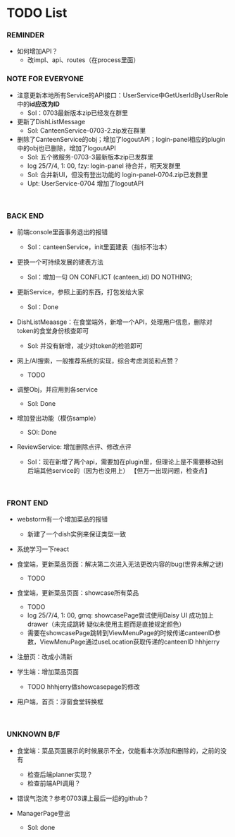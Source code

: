 # TODO List

### REMINDER

- 如何增加API？
  - 改impl、api、routes（在process里面）

### NOTE FOR EVERYONE

- 注意更新本地所有Service的API接口：UserService中GetUserIdByUserRole中的**id应改为ID**
  - Sol：0703最新版本zip已经发在群里
- 更新了DishListMessage
  - Sol: CanteenService-0703-2.zip发在群里
- 删除了CanteenService的obj；增加了logoutAPI；login-panel相应的plugin中的obj也已删除，增加了logoutAPI
  - Sol: 五个微服务-0703-3最新版本zip已发群里
  - log 25/7/4, 1: 00, fzy: login-panel 待合并，明天发群里
  - Sol: 合并新UI，但没有登出功能的 login-panel-0704.zip已发群里
  - Upt: UserService-0704 增加了logoutAPI

</br>

### BACK END

- 前端console里面事务退出的报错
  - Sol：canteenService，init里面建表（指标不治本）
- 更换一个可持续发展的建表方法
  - Sol：增加一句 ON CONFLICT (canteen_id) DO NOTHING;
- 更新Service，参照上面的东西，打包发给大家
  - Sol：Done
 
    
- DishListMeaasge：在食堂端外，新增一个API，处理用户信息，删除对token的食堂身份核查即可
  - Sol: 并没有新增，减少对token的检验即可
    
- 网上/AI搜索，一般推荐系统的实现，综合考虑浏览和点赞？
  - TODO
 
    
- 调整Obj，并应用到各service
  - Sol: Done
- 增加登出功能（模仿sample）
  - SOl: Done
 
- ReviewService: 增加删除点评、修改点评
  - Sol：现在新增了两个api，需要加在plugin里，但理论上是不需要移动到后端其他service的（因为也没用上） 【但万一出现问题，检查点】

</br>
  

### FRONT END

- webstorm有一个增加菜品的报错
  - 新建了一个dish实例来保证类型一致

- 系统学习一下react

- 食堂端，更新菜品页面：解决第二次进入无法更改内容的bug(世界未解之谜)
  - TODO 
- 食堂端，更新菜品页面：showcase所有菜品
  - TODO
  - log 25/7/4, 1: 00, gmq: showcasePage尝试使用Daisy UI 成功加上drawer（未完成跳转 疑似未使用主题而是直接规定颜色）
  - 需要在showcasePage跳转到ViewMenuPage的时候传递canteenID参数，ViewMenuPage通过useLocation获取传递的canteenID hhhjerry
- 注册页：改成小清新
- 学生端：增加菜品页面
  - TODO hhhjerry做showcasepage的修改 
- 用户端，首页：浮窗食堂转换框

</br>


### UNKNOWN B/F

- 食堂端：菜品页面展示的时候展示不全，仅能看本次添加和删除的，之前的没有
  - 检查后端planner实现？
  - 检查前端API调用？
 
- 错误气泡流？参考0703课上最后一组的github？

- ManagerPage登出
  - Sol: done

</br>
